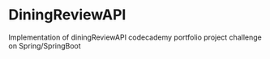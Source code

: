# DiningReviewAPI
Implementation of diningReviewAPI codecademy portfolio project challenge on Spring/SpringBoot
